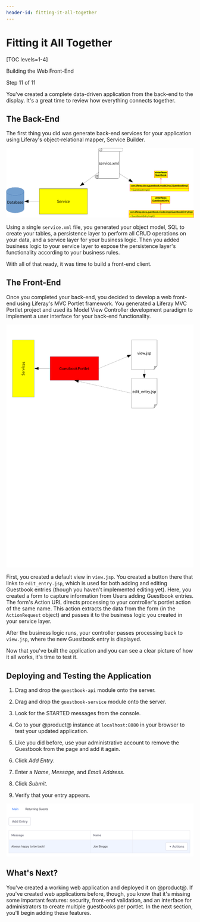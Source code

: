 ```yaml
---
header-id: fitting-it-all-together
---
```


# Fitting it All Together

[TOC levels=1-4]

<div class="learn-path-step row">
    <p id="stepTitle">Building the Web Front-End</p><p>Step 11 of 11</p>
</div>

You've created a complete data-driven application from the back-end to the 
display. It's a great time to review how everything connects together. 

## The Back-End

The first thing you did was generate back-end services for your application
using Liferay's object-relational mapper, Service Builder. 

![Figure 1: Service Builder makes generating your database entities and your Java objects a snap.](../../../images/service-builder-guestbook.png)

Using a single `service.xml` file, you generated your object model, SQL to
create your tables, a persistence layer to perform all CRUD operations on your
data, and a service layer for your business logic. Then you added business logic
to your service layer to expose the persistence layer's functionality according
to your business rules. 

With all of that ready, it was time to build a front-end client. 

## The Front-End

Once you completed your back-end, you decided to develop a web front-end
using Liferay's MVC Portlet framework. You generated a Liferay MVC Portlet
project and used its Model View Controller development paradigm to implement
a user interface for your back-end functionality. 

![Figure 2: The controller directs page flow in an MVC Portlet application.](../../../images/guestbook-mvc-diagram-1.png)

First, you created a default view in `view.jsp`. You created a button there that
links to `edit_entry.jsp`, which is used for both adding and editing Guestbook
entries (though you haven't implemented editing yet). Here, you created a form
to capture information from Users adding Guestbook entries. The form's Action
URL directs processing to your controller's portlet action of the same name.
This action extracts the data from the form (in the `ActionRequest` object) and
passes it to the business logic you created in your service layer. 

After the business logic runs, your controller passes processing back to
`view.jsp`, where the new Guestbook entry is displayed. 

Now that you've built the application and you can see a clear picture of how it 
all works, it's time to test it. 

## Deploying and Testing the Application

1.  Drag and drop the `guestbook-api` module onto the server.

2.  Drag and drop the `guestbook-service` module onto the server.

3.  Look for the STARTED messages from the console. 

4.  Go to your @product@ instance at `localhost:8080` in your browser to test 
    your updated application. 

5.  Like you did before, use your administrative account to remove the Guestbook
    from the page and add it again. 

6.  Click *Add Entry*.

7.  Enter a *Name*, *Message*, and *Email Address*.

8.  Click *Submit*.

9.  Verify that your entry appears.

![Figure 3: Your first guestbook and entry appears. Nice job!](../../../images/guestbook-entry-test.png)

## What's Next?

You've created a working web application and deployed it on @product@. If you've 
created web applications before, though, you know that it's missing some 
important features: security, front-end validation, and an interface for 
administrators to create multiple guestbooks per portlet. In the next section, 
you'll begin adding these features. 

